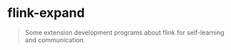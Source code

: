 # flink-expand

> Some extension development programs about flink for self-learning and communication.
